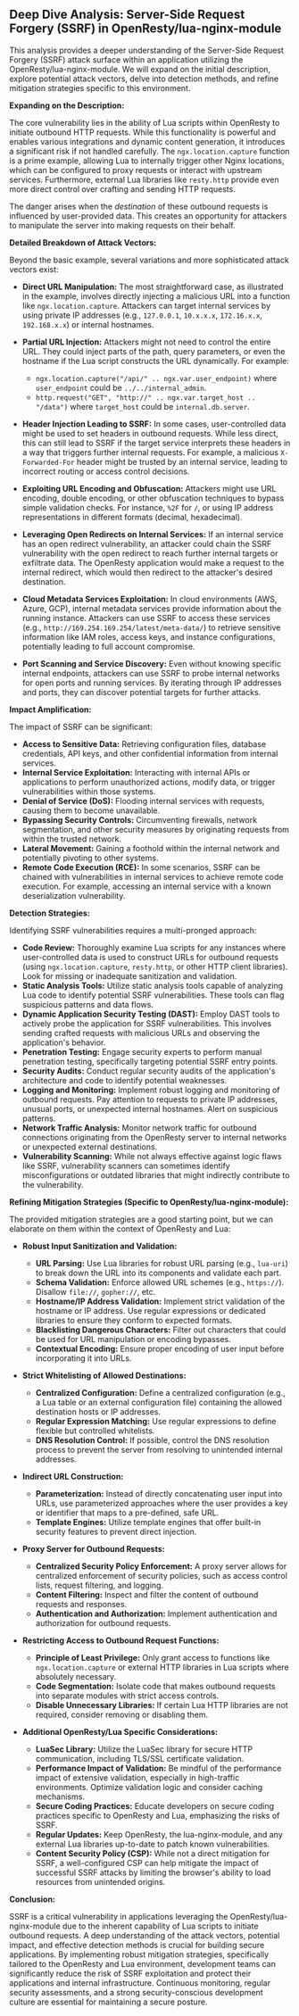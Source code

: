 ## Deep Dive Analysis: Server-Side Request Forgery (SSRF) in OpenResty/lua-nginx-module

This analysis provides a deeper understanding of the Server-Side Request Forgery (SSRF) attack surface within an application utilizing the OpenResty/lua-nginx-module. We will expand on the initial description, explore potential attack vectors, delve into detection methods, and refine mitigation strategies specific to this environment.

**Expanding on the Description:**

The core vulnerability lies in the ability of Lua scripts within OpenResty to initiate outbound HTTP requests. While this functionality is powerful and enables various integrations and dynamic content generation, it introduces a significant risk if not handled carefully. The `ngx.location.capture` function is a prime example, allowing Lua to internally trigger other Nginx locations, which can be configured to proxy requests or interact with upstream services. Furthermore, external Lua libraries like `resty.http` provide even more direct control over crafting and sending HTTP requests.

The danger arises when the *destination* of these outbound requests is influenced by user-provided data. This creates an opportunity for attackers to manipulate the server into making requests on their behalf.

**Detailed Breakdown of Attack Vectors:**

Beyond the basic example, several variations and more sophisticated attack vectors exist:

* **Direct URL Manipulation:** The most straightforward case, as illustrated in the example, involves directly injecting a malicious URL into a function like `ngx.location.capture`. Attackers can target internal services by using private IP addresses (e.g., `127.0.0.1`, `10.x.x.x`, `172.16.x.x`, `192.168.x.x`) or internal hostnames.

* **Partial URL Injection:** Attackers might not need to control the entire URL. They could inject parts of the path, query parameters, or even the hostname if the Lua script constructs the URL dynamically. For example:
    * `ngx.location.capture("/api/" .. ngx.var.user_endpoint)` where `user_endpoint` could be `../../internal_admin`.
    * `http.request("GET", "http://" .. ngx.var.target_host .. "/data")` where `target_host` could be `internal.db.server`.

* **Header Injection Leading to SSRF:** In some cases, user-controlled data might be used to set headers in outbound requests. While less direct, this can still lead to SSRF if the target service interprets these headers in a way that triggers further internal requests. For example, a malicious `X-Forwarded-For` header might be trusted by an internal service, leading to incorrect routing or access control decisions.

* **Exploiting URL Encoding and Obfuscation:** Attackers might use URL encoding, double encoding, or other obfuscation techniques to bypass simple validation checks. For instance, `%2F` for `/`, or using IP address representations in different formats (decimal, hexadecimal).

* **Leveraging Open Redirects on Internal Services:** If an internal service has an open redirect vulnerability, an attacker could chain the SSRF vulnerability with the open redirect to reach further internal targets or exfiltrate data. The OpenResty application would make a request to the internal redirect, which would then redirect to the attacker's desired destination.

* **Cloud Metadata Services Exploitation:** In cloud environments (AWS, Azure, GCP), internal metadata services provide information about the running instance. Attackers can use SSRF to access these services (e.g., `http://169.254.169.254/latest/meta-data/`) to retrieve sensitive information like IAM roles, access keys, and instance configurations, potentially leading to full account compromise.

* **Port Scanning and Service Discovery:** Even without knowing specific internal endpoints, attackers can use SSRF to probe internal networks for open ports and running services. By iterating through IP addresses and ports, they can discover potential targets for further attacks.

**Impact Amplification:**

The impact of SSRF can be significant:

* **Access to Sensitive Data:**  Retrieving configuration files, database credentials, API keys, and other confidential information from internal services.
* **Internal Service Exploitation:**  Interacting with internal APIs or applications to perform unauthorized actions, modify data, or trigger vulnerabilities within those systems.
* **Denial of Service (DoS):**  Flooding internal services with requests, causing them to become unavailable.
* **Bypassing Security Controls:**  Circumventing firewalls, network segmentation, and other security measures by originating requests from within the trusted network.
* **Lateral Movement:**  Gaining a foothold within the internal network and potentially pivoting to other systems.
* **Remote Code Execution (RCE):** In some scenarios, SSRF can be chained with vulnerabilities in internal services to achieve remote code execution. For example, accessing an internal service with a known deserialization vulnerability.

**Detection Strategies:**

Identifying SSRF vulnerabilities requires a multi-pronged approach:

* **Code Review:** Thoroughly examine Lua scripts for any instances where user-controlled data is used to construct URLs for outbound requests (using `ngx.location.capture`, `resty.http`, or other HTTP client libraries). Look for missing or inadequate sanitization and validation.
* **Static Analysis Tools:** Utilize static analysis tools capable of analyzing Lua code to identify potential SSRF vulnerabilities. These tools can flag suspicious patterns and data flows.
* **Dynamic Application Security Testing (DAST):** Employ DAST tools to actively probe the application for SSRF vulnerabilities. This involves sending crafted requests with malicious URLs and observing the application's behavior.
* **Penetration Testing:** Engage security experts to perform manual penetration testing, specifically targeting potential SSRF entry points.
* **Security Audits:** Conduct regular security audits of the application's architecture and code to identify potential weaknesses.
* **Logging and Monitoring:** Implement robust logging and monitoring of outbound requests. Pay attention to requests to private IP addresses, unusual ports, or unexpected internal hostnames. Alert on suspicious patterns.
* **Network Traffic Analysis:** Monitor network traffic for outbound connections originating from the OpenResty server to internal networks or unexpected external destinations.
* **Vulnerability Scanning:** While not always effective against logic flaws like SSRF, vulnerability scanners can sometimes identify misconfigurations or outdated libraries that might indirectly contribute to the vulnerability.

**Refining Mitigation Strategies (Specific to OpenResty/lua-nginx-module):**

The provided mitigation strategies are a good starting point, but we can elaborate on them within the context of OpenResty and Lua:

* **Robust Input Sanitization and Validation:**
    * **URL Parsing:**  Use Lua libraries for robust URL parsing (e.g., `lua-uri`) to break down the URL into its components and validate each part.
    * **Schema Validation:**  Enforce allowed URL schemes (e.g., `https://`). Disallow `file://`, `gopher://`, etc.
    * **Hostname/IP Address Validation:**  Implement strict validation of the hostname or IP address. Use regular expressions or dedicated libraries to ensure they conform to expected formats.
    * **Blacklisting Dangerous Characters:**  Filter out characters that could be used for URL manipulation or encoding bypasses.
    * **Contextual Encoding:**  Ensure proper encoding of user input before incorporating it into URLs.

* **Strict Whitelisting of Allowed Destinations:**
    * **Centralized Configuration:** Define a centralized configuration (e.g., a Lua table or an external configuration file) containing the allowed destination hosts or IP addresses.
    * **Regular Expression Matching:** Use regular expressions to define flexible but controlled whitelists.
    * **DNS Resolution Control:** If possible, control the DNS resolution process to prevent the server from resolving to unintended internal addresses.

* **Indirect URL Construction:**
    * **Parameterization:**  Instead of directly concatenating user input into URLs, use parameterized approaches where the user provides a key or identifier that maps to a pre-defined, safe URL.
    * **Template Engines:**  Utilize template engines that offer built-in security features to prevent direct injection.

* **Proxy Server for Outbound Requests:**
    * **Centralized Security Policy Enforcement:** A proxy server allows for centralized enforcement of security policies, such as access control lists, request filtering, and logging.
    * **Content Filtering:**  Inspect and filter the content of outbound requests and responses.
    * **Authentication and Authorization:**  Implement authentication and authorization for outbound requests.

* **Restricting Access to Outbound Request Functions:**
    * **Principle of Least Privilege:** Only grant access to functions like `ngx.location.capture` or external HTTP libraries in Lua scripts where absolutely necessary.
    * **Code Segmentation:**  Isolate code that makes outbound requests into separate modules with strict access controls.
    * **Disable Unnecessary Libraries:** If certain Lua HTTP libraries are not required, consider removing or disabling them.

* **Additional OpenResty/Lua Specific Considerations:**
    * **LuaSec Library:**  Utilize the LuaSec library for secure HTTP communication, including TLS/SSL certificate validation.
    * **Performance Impact of Validation:** Be mindful of the performance impact of extensive validation, especially in high-traffic environments. Optimize validation logic and consider caching mechanisms.
    * **Secure Coding Practices:**  Educate developers on secure coding practices specific to OpenResty and Lua, emphasizing the risks of SSRF.
    * **Regular Updates:** Keep OpenResty, the lua-nginx-module, and any external Lua libraries up-to-date to patch known vulnerabilities.
    * **Content Security Policy (CSP):** While not a direct mitigation for SSRF, a well-configured CSP can help mitigate the impact of successful SSRF attacks by limiting the browser's ability to load resources from unintended origins.

**Conclusion:**

SSRF is a critical vulnerability in applications leveraging the OpenResty/lua-nginx-module due to the inherent capability of Lua scripts to initiate outbound requests. A deep understanding of the attack vectors, potential impact, and effective detection methods is crucial for building secure applications. By implementing robust mitigation strategies, specifically tailored to the OpenResty and Lua environment, development teams can significantly reduce the risk of SSRF exploitation and protect their applications and internal infrastructure. Continuous monitoring, regular security assessments, and a strong security-conscious development culture are essential for maintaining a secure posture.
